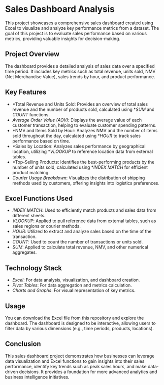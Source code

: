 # Sales Dashboard Analysis

This project showcases a comprehensive sales dashboard created using Excel to visualize and analyze key performance metrics from a dataset. The goal of this project is to evaluate sales performance based on various metrics, providing valuable insights for decision-making.

## Project Overview
The dashboard provides a detailed analysis of sales data over a specified time period. It includes key metrics such as total revenue, units sold, NMV (Net Merchandise Value), sales trends by hour, and product performance. 

## Key Features
- *Total Revenue and Units Sold: Provides an overview of total sales revenue and the number of products sold, calculated using **SUM* and *COUNT* functions.
- *Average Order Value (AOV)*: Displays the average value of each customer transaction, helping to evaluate customer spending patterns.
- *NMV and Items Sold by Hour: Analyzes NMV and the number of items sold throughout the day, calculated using **HOUR* to track sales performance based on time.
- *Sales by Location: Analyzes sales performance by geographical location, utilizing **VLOOKUP* to reference location data from external tables.
- *Top-Selling Products: Identifies the best-performing products by the number of units sold, calculated using **INDEX MATCH* for efficient product matching.
- *Courier Usage Breakdown*: Visualizes the distribution of shipping methods used by customers, offering insights into logistics preferences.

## Excel Functions Used
- *INDEX MATCH*: Used to efficiently match products and sales data from different sheets.
- *VLOOKUP*: Applied to pull reference data from external tables, such as sales regions or courier methods.
- *HOUR*: Utilized to extract and analyze sales based on the time of the transaction.
- *COUNT*: Used to count the number of transactions or units sold.
- *SUM*: Applied to calculate total revenue, NMV, and other numerical aggregates.

## Technology Stack
- *Excel*: For data analysis, visualization, and dashboard creation.
- *Pivot Tables*: For data aggregation and metrics calculation.
- *Charts and Graphs*: For visual representation of key metrics.

## Usage
You can download the Excel file from this repository and explore the dashboard. The dashboard is designed to be interactive, allowing users to filter data by various dimensions (e.g., time periods, products, locations).

## Conclusion
This sales dashboard project demonstrates how businesses can leverage data visualization and Excel functions to gain insights into their sales performance, identify key trends such as peak sales hours, and make data-driven decisions. It provides a foundation for more advanced analytics and business intelligence initiatives.
